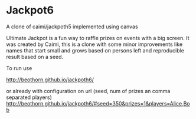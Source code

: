 # Jackpot6

A clone of caimi/jackpoth5 implemented using canvas

Ultimate Jackpot is a fun way to raffle prizes on events with a big screen.
It was created by Caimi, this is a clone with some minor improvements like names that start small and grows based on persons left and reproducible result based on a seed.

To run use

http://beothorn.github.io/jackpoth6/

or already with configuration on url (seed, num of prizes an comma separated players)
http://beothorn.github.io/jackpoth6/#seed=350&prizes=1&players=Alice,Bob

